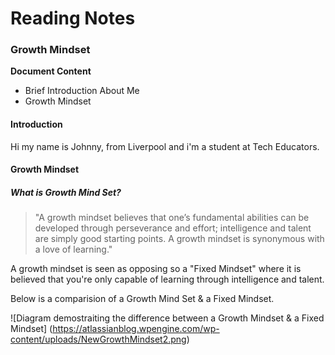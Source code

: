 # Reading Notes

### Growth Mindset

**Document Content**

- Brief Introduction About Me
- Growth Mindset

#### Introduction
Hi my name is Johnny, from Liverpool and i'm a student at Tech Educators.

#### **Growth Mindset**

##### What is Growth Mind Set?

> "A growth mindset believes that one’s fundamental abilities can be developed through perseverance and effort; intelligence and talent are simply good starting points. A growth mindset is synonymous with a love of learning."

A growth mindset is seen as opposing so a "Fixed Mindset" where it is believed that you're only capable of learning through intelligence and talent.

Below is a comparision of a Growth Mind Set & a Fixed Mindset.

![Diagram demostraiting the difference between a Growth Mindset & a Fixed Mindset] (https://atlassianblog.wpengine.com/wp-content/uploads/NewGrowthMindset2.png)
